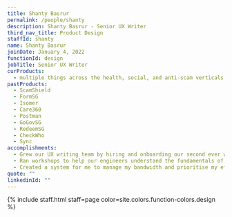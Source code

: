 ```yaml
---
title: Shanty Basrur
permalink: /people/shanty
description: Shanty Basrur - Senior UX Writer
third_nav_title: Product Design
staffId: shanty
name: Shanty Basrur
joinDate: January 4, 2022
functionId: design
jobTitle: Senior UX Writer
curProducts:
  - multiple things across the health, social, and anti-scam verticals, and building out the UX writing function at OGP
pastProducts:
  - ScamShield
  - FormSG
  - Isomer
  - Care360
  - Postman
  - GoGovSG
  - RedeemSG
  - CheckWho
  - Sync
accomplishments:
  - Grew our UX writing team by hiring and onboarding our second ever writer.
  - Ran workshops to help our engineers understand the fundamentals of UX writing, and become better writers themselves.
  - Created a system for me to manage my bandwidth and prioritise my efforts better – it isn't perfect, but it's a step towards doing more by doing less!
quote: ""
linkedinId: ""
---
```


{% include staff.html staff=page color=site.colors.function-colors.design %}
